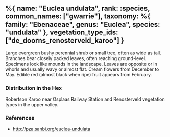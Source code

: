 %{
    name: "Euclea undulata",
    rank: :species,
    common_names: ["gwarrie"],
    taxonomy: %{
        family: "Ebenaceae",
        genus: "Euclea",
        species: "undulata"
    },
    vegetation_type_ids: ["de_doorns_renosterveld_karoo"]
}
---

Large evergreen bushy perennial shrub or small tree, often as wide as tall. Branches bear closely packed leaves,
often reaching ground-level. Specimens look like mounds in the landscape. Leaves are opposite or in whorls and
usually wavy or almost flat. Cream flowers from December to May. Edible red (almost black when ripe) fruit
appears from February.

<!-- read more -->

### Distribution in the Hex

Robertson Karoo near Osplaas Railway Station and Renosterveld vegetation types in the upper valley.

### References

* http://pza.sanbi.org/euclea-undulata
